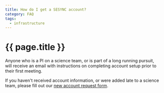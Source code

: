 ```yaml
---
title: How do I get a SESYNC account?
category: FAQ
tags:
  - infrastructure
---
```


# {{ page.title }}

Anyone who is a PI on a science team, or is part of a long running
pursuit, will receive an email with instructions on completing
account setup prior to their first meeting.

If you haven't received account information, or were added late to a
science team, please fill out our
[new account request form](http://www.sesync.org/new-account-request).
